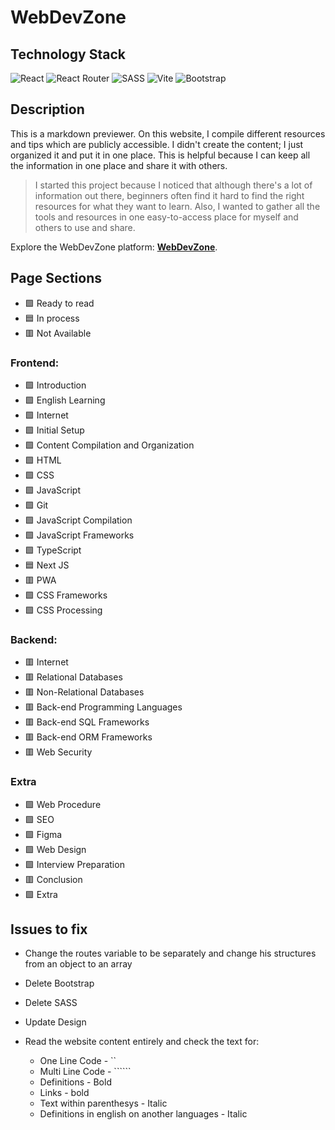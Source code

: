 # WebDevZone

## Technology Stack

![React](https://adamaliweb.com/assets/technologies/react.svg)
![React Router](https://adamaliweb.com/assets/technologies/react-router.svg)
![SASS](https://adamaliweb.com/assets/technologies/sass.svg)
![Vite](https://adamaliweb.com/assets/technologies/vite.svg)
![Bootstrap](https://adamaliweb.com/assets/technologies/bootstrap.svg)

## Description

This is a markdown previewer. On this website, I compile different resources and tips which are publicly accessible. I didn't create the content; I just organized it and put it in one place. This is helpful because I can keep all the information in one place and share it with others.

> I started this project because I noticed that although there's a lot of information out there, beginners often find it hard to find the right resources for what they want to learn. Also, I wanted to gather all the tools and resources in one easy-to-access place for myself and others to use and share.

Explore the WebDevZone platform: **[WebDevZone](https://webdevzone.adamaliweb.com/)**.

## Page Sections

-   🟩 Ready to read
-   🟦 In process
-   🟥 Not Available

### Frontend:

-   🟩 Introduction
-   🟩 English Learning
-   🟩 Internet
-   🟩 Initial Setup
-   🟩 Content Compilation and Organization
-   🟩 HTML
-   🟩 CSS
-   🟩 JavaScript
-   🟩 Git
-   🟩 JavaScript Compilation
-   🟩 JavaScript Frameworks
-   🟩 TypeScript
-   🟦 Next JS
-   🟥 PWA
-   🟩 CSS Frameworks
-   🟩 CSS Processing

### Backend:

-   🟥 Internet
-   🟥 Relational Databases
-   🟥 Non-Relational Databases
-   🟥 Back-end Programming Languages
-   🟥 Back-end SQL Frameworks
-   🟥 Back-end ORM Frameworks
-   🟥 Web Security

### Extra

-   🟩 Web Procedure
-   🟩 SEO
-   🟩 Figma
-   🟩 Web Design
-   🟩 Interview Preparation
-   🟥 Conclusion
-   🟩 Extra

## Issues to fix

-   Change the routes variable to be separately and change his structures from an object to an array

-   Delete Bootstrap

-   Delete SASS

-   Update Design

-   Read the website content entirely and check the text for:

    -   One Line Code - ``
    -   Multi Line Code - ``````
    -   Definitions - Bold
    -   Links - bold
    -   Text within parenthesys - Italic
    -   Definitions in english on another languages - Italic
